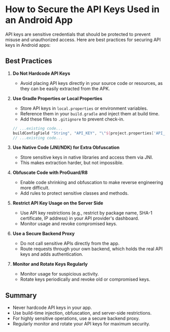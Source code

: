 # How to Secure the API Keys Used in an Android App

API keys are sensitive credentials that should be protected to prevent misuse and unauthorized access. Here are best practices for securing API keys in Android apps:

## Best Practices

1. **Do Not Hardcode API Keys**
   - Avoid placing API keys directly in your source code or resources, as they can be easily extracted from the APK.

2. **Use Gradle Properties or Local Properties**
   - Store API keys in `local.properties` or environment variables.
   - Reference them in your `build.gradle` and inject them at build time.
   - Add these files to `.gitignore` to prevent check-in.

   ```groovy
   // ...existing code...
   buildConfigField "String", "API_KEY", "\"${project.properties['API_KEY']}\""
   // ...existing code...
   ```

3. **Use Native Code (JNI/NDK) for Extra Obfuscation**
   - Store sensitive keys in native libraries and access them via JNI.
   - This makes extraction harder, but not impossible.

4. **Obfuscate Code with ProGuard/R8**
   - Enable code shrinking and obfuscation to make reverse engineering more difficult.
   - Add rules to protect sensitive classes and methods.

5. **Restrict API Key Usage on the Server Side**
   - Use API key restrictions (e.g., restrict by package name, SHA-1 certificate, IP address) in your API provider's dashboard.
   - Monitor usage and revoke compromised keys.

6. **Use a Secure Backend Proxy**
   - Do not call sensitive APIs directly from the app.
   - Route requests through your own backend, which holds the real API keys and adds authentication.

7. **Monitor and Rotate Keys Regularly**
   - Monitor usage for suspicious activity.
   - Rotate keys periodically and revoke old or compromised keys.

## Summary

- Never hardcode API keys in your app.
- Use build-time injection, obfuscation, and server-side restrictions.
- For highly sensitive operations, use a secure backend proxy.
- Regularly monitor and rotate your API keys for maximum security.